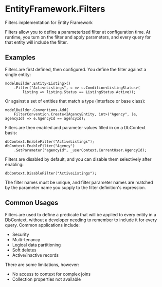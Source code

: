 EntityFramework.Filters
=======================

Filters implementation for Entity Framework

Filters allow you to define a parameterized filter at configuration time. At runtime, you turn on the filter and apply parameters, and every query for that entity will include the filter.


Examples
-----------------------

Filters are first defined, then configured. You define the filter against a single entity:

```
modelBuilder.Entity<Listing>()
    .Filter("ActiveListings", c => c.Condition<ListingStatus>(
        listing => listing.Status == ListingStatus.Active));
```

Or against a set of entities that match a type (interface or base class):
        
```
modelBuilder.Conventions.Add(
    FilterConvention.Create<IAgencyEntity, int>("Agency", (e, agencyId) => e.AgencyId == agencyId);
```

Filters are then enabled and parameter values filled in on a DbContext basis:

```
dbContext.EnableFilter("ActiveListings");
dbContext.EnableFilter("Agency")
    .SetParameter("agencyId", _userContext.CurrentUser.AgencyId);
```

Filters are disabled by default, and you can disable them selectively after enabling:

```
dbContext.DisableFilter("ActiveListings");
```

The filter names must be unique, and filter parameter names are matched by the parameter name you supply to the filter definition's expression.

Common Usages
----------------------------

Filters are used to define a predicate that will be applied to every entity in a DbContext, without a developer needing to remember to include it for every query. Common applications include:

* Security
* Multi-tenancy
* Logical data partitioning
* Soft deletes
* Active/inactive records

There are some limitations, however:

* No access to context for complex joins
* Collection properties not available

